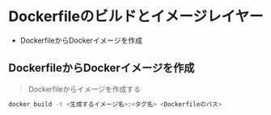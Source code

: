 # Dockerfileのビルドとイメージレイヤー

<!-- MarkdownTOC -->

- DockerfileからDockerイメージを作成

<!-- /MarkdownTOC -->

## DockerfileからDockerイメージを作成
> Dockerfileからイメージを作成する

```bash
docker build -t <生成するイメージ名>:<タグ名> <Dockerfileのパス>
```
